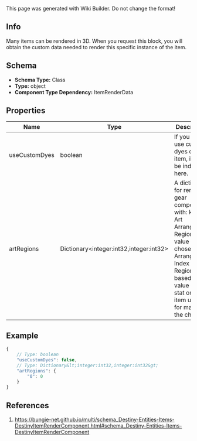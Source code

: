 <span class="wiki-builder">This page was generated with Wiki Builder. Do not change the format!</span>

## Info
Many items can be rendered in 3D. When you request this block, you will obtain the custom data needed to render this specific instance of the item.

## Schema
* **Schema Type:** Class
* **Type:** object
* **Component Type Dependency:** ItemRenderData

## Properties
Name | Type | Description
---- | ---- | -----------
useCustomDyes | boolean | If you should use custom dyes on this item, it will be indicated here.
artRegions | Dictionary&lt;integer:int32,integer:int32&gt; | A dictionary for rendering gear components, with: key = Art Arrangement Region Index value = The chosen Arrangement Index for the Region, based on the value of a stat on the item used for making the choice.

## Example
```javascript
{
    // Type: boolean
    "useCustomDyes": false,
    // Type: Dictionary&lt;integer:int32,integer:int32&gt;
    "artRegions": {
        "0": 0
    }
}

```

## References
1. https://bungie-net.github.io/multi/schema_Destiny-Entities-Items-DestinyItemRenderComponent.html#schema_Destiny-Entities-Items-DestinyItemRenderComponent
